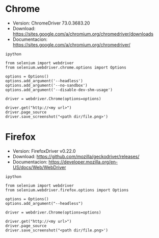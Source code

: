 # Chrome
* Version: ChromeDriver 73.0.3683.20
* Download: https://sites.google.com/a/chromium.org/chromedriver/downloads
* Documentacion: https://sites.google.com/a/chromium.org/chromedriver/
~~~
ipython

from selenium import webdriver
from selenium.webdriver.chrome.options import Options

options = Options()
options.add_argument('--headless')
options.add_argument('--no-sandbox')
options.add_argument('--disable-dev-shm-usage')

driver = webdriver.Chrome(options=options)

driver.get("http://<my url>")
driver.page_source
driver.save_screenshot("<path dir/file.png>')
~~~

# Firefox
* Version: FirefoxDriver v0.22.0
* Download: https://github.com/mozilla/geckodriver/releases/
* Documentacion: https://developer.mozilla.org/en-US/docs/Web/WebDriver

~~~
ipython

from selenium import webdriver
from selenium.webdriver.firefox.options import Options

options = Options()
options.add_argument("--headless")

driver = webdriver.Chrome(options=options)

driver.get("http://<my url>")
driver.page_source
driver.save_screenshot("<path dir/file.png>')
~~~
